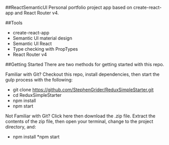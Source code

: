 ##ReactSemanticUI
 Personal portfolio project app based on  create-react-app and React Router v4.

##Tools
* create-react-app
* Semantic UI material design
* Semantic UI React
* Type checking with PropTypes
* React Router v4

##Getting Started
There are two methods for getting started with this repo.

Familiar with Git?
Checkout this repo, install dependencies, then start the gulp process with the following:
* git clone https://github.com/StephenGrider/ReduxSimpleStarter.git
* cd ReduxSimpleStarter
* npm install
* npm start

Not Familiar with Git?
Click here then download the .zip file. Extract the contents of the zip file, then open your terminal, change to the project directory, and:
* npm install
*npm start